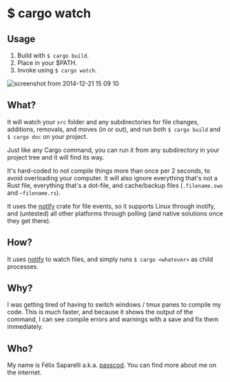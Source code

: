 # $ cargo watch

## Usage

1. Build with `$ cargo build`.
2. Place in your $PATH.
3. Invoke using `$ cargo watch`.

![screenshot from 2014-12-21 15 09 10](https://cloud.githubusercontent.com/assets/155787/5516943/89478468-8923-11e4-89af-d0963542623d.png)

## What?

It will watch your `src` folder and any subdirectories for file changes,
additions, removals, and moves (in or out), and run both `$ cargo build`
and `$ cargo doc` on your project.

Just like any Cargo command, you can run it from any subdirectory in your
project tree and it will find its way.

It's hard-coded to not compile things more than once per 2 seconds, to avoid
overloading your computer. It will also ignore everything that's not a Rust
file, everything that's a dot-file, and cache/backup files (`.filename.swo`
and `~filename.rs`).

It uses the [notify](https://github.com/passcod/rsnotify) crate for file
events, so it supports Linux through inotify, and (untested) all other
platforms through polling (and native solutions once they get there).

## How?

It uses [notify](https://github.com/passcod/rsnotify) to watch files, and
simply runs `$ cargo <whatever>` as child processes.

## Why?

I was getting tired of having to switch windows / tmux panes to compile my
code. This is much faster, and because it shows the output of the command,
I can see compile errors and warnings with a save and fix them immediately.

## Who?

My name is Félix Saparelli a.k.a. [passcod](https://passcod.name). You can
find more about me on the internet.
